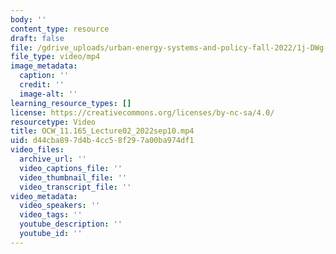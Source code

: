 ```yaml
---
body: ''
content_type: resource
draft: false
file: /gdrive_uploads/urban-energy-systems-and-policy-fall-2022/1j-DWg-M3NcSO9rqQ_YuurG2l-OZE0cuy/ocw_11165_lecture02_2022sep10.mp4
file_type: video/mp4
image_metadata:
  caption: ''
  credit: ''
  image-alt: ''
learning_resource_types: []
license: https://creativecommons.org/licenses/by-nc-sa/4.0/
resourcetype: Video
title: OCW_11.165_Lecture02_2022sep10.mp4
uid: d44cba89-7d4b-4cc5-8f29-7a00ba974df1
video_files:
  archive_url: ''
  video_captions_file: ''
  video_thumbnail_file: ''
  video_transcript_file: ''
video_metadata:
  video_speakers: ''
  video_tags: ''
  youtube_description: ''
  youtube_id: ''
---
```

